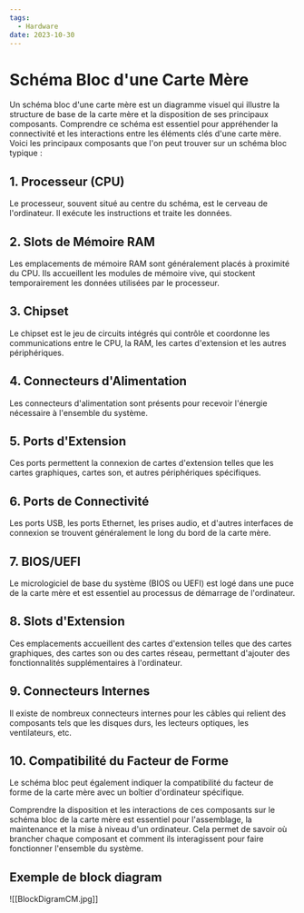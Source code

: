 ```yaml
---
tags:
  - Hardware
date: 2023-10-30
---
```

# Schéma Bloc d'une Carte Mère

Un schéma bloc d'une carte mère est un diagramme visuel qui illustre la structure de base de la carte mère et la disposition de ses principaux composants. Comprendre ce schéma est essentiel pour appréhender la connectivité et les interactions entre les éléments clés d'une carte mère. Voici les principaux composants que l'on peut trouver sur un schéma bloc typique :

## 1. Processeur (CPU)

Le processeur, souvent situé au centre du schéma, est le cerveau de l'ordinateur. Il exécute les instructions et traite les données.

## 2. Slots de Mémoire RAM

Les emplacements de mémoire RAM sont généralement placés à proximité du CPU. Ils accueillent les modules de mémoire vive, qui stockent temporairement les données utilisées par le processeur.

## 3. Chipset

Le chipset est le jeu de circuits intégrés qui contrôle et coordonne les communications entre le CPU, la RAM, les cartes d'extension et les autres périphériques.

## 4. Connecteurs d'Alimentation

Les connecteurs d'alimentation sont présents pour recevoir l'énergie nécessaire à l'ensemble du système.

## 5. Ports d'Extension

Ces ports permettent la connexion de cartes d'extension telles que les cartes graphiques, cartes son, et autres périphériques spécifiques.

## 6. Ports de Connectivité

Les ports USB, les ports Ethernet, les prises audio, et d'autres interfaces de connexion se trouvent généralement le long du bord de la carte mère.

## 7. BIOS/UEFI

Le micrologiciel de base du système (BIOS ou UEFI) est logé dans une puce de la carte mère et est essentiel au processus de démarrage de l'ordinateur.

## 8. Slots d'Extension

Ces emplacements accueillent des cartes d'extension telles que des cartes graphiques, des cartes son ou des cartes réseau, permettant d'ajouter des fonctionnalités supplémentaires à l'ordinateur.

## 9. Connecteurs Internes

Il existe de nombreux connecteurs internes pour les câbles qui relient des composants tels que les disques durs, les lecteurs optiques, les ventilateurs, etc.

## 10. Compatibilité du Facteur de Forme

Le schéma bloc peut également indiquer la compatibilité du facteur de forme de la carte mère avec un boîtier d'ordinateur spécifique.

Comprendre la disposition et les interactions de ces composants sur le schéma bloc de la carte mère est essentiel pour l'assemblage, la maintenance et la mise à niveau d'un ordinateur. Cela permet de savoir où brancher chaque composant et comment ils interagissent pour faire fonctionner l'ensemble du système.

## Exemple de block diagram

![[BlockDigramCM.jpg]]